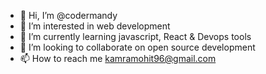 - 👋 Hi, I’m @codermandy
- 👀 I’m interested in web development
- 🌱 I’m currently learning javascript, React & Devops tools
- 💞️ I’m looking to collaborate on open source development 
- 📫 How to reach me kamramohit96@gmail.com

<!---
codermandy/codermandy is a ✨ special ✨ repository because its `README.md` (this file) appears on your GitHub profile.
You can click the Preview link to take a look at your changes.
--->
